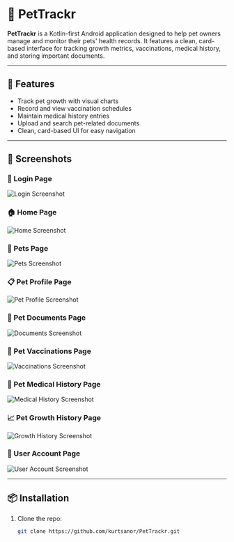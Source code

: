 # 🐾 PetTrackr

**PetTrackr** is a Kotlin-first Android application designed to help pet owners manage and monitor their pets' health records. It features a clean, card-based interface for tracking growth metrics, vaccinations, medical history, and storing important documents.

---

## 🚀 Features

- Track pet growth with visual charts
- Record and view vaccination schedules
- Maintain medical history entries
- Upload and search pet-related documents
- Clean, card-based UI for easy navigation

---

## 📸 Screenshots

### 🔐 Login Page  
![Login Screenshot](https://github.com/user-attachments/assets/91505cb1-ed26-4b11-9645-078d35741a96)

### 🏠 Home Page  
![Home Screenshot](https://github.com/user-attachments/assets/6792061c-032a-4d56-a902-d1f8f2dec45e)

### 🐶 Pets Page  
![Pets Screenshot](https://github.com/user-attachments/assets/3112759e-a244-4a9a-8fd7-ee616491d508)

### 📋 Pet Profile Page  
![Pet Profile Screenshot](https://github.com/user-attachments/assets/dc5474e7-21ab-4c4f-9c93-2beec21233b6)

### 💉 Pet Documents Page  
![Documents Screenshot](https://github.com/user-attachments/assets/ea427a51-56f2-437f-903c-202ced7d03d0)

### 💉 Pet Vaccinations Page  
![Vaccinations Screenshot](https://github.com/user-attachments/assets/2db2b90d-79d6-4465-8181-fcefcc8133bb)

### 🏥 Pet Medical History Page  
![Medical History Screenshot](https://github.com/user-attachments/assets/e61e25fb-1ceb-43ea-8614-b0ee6a583e62)

### 📈 Pet Growth History Page  
![Growth History Screenshot](https://github.com/user-attachments/assets/b70d19eb-6a70-445f-bd4e-8def9c0070cd)

### 👤 User Account Page  
![User Account Screenshot](https://github.com/user-attachments/assets/50ed8f51-a76f-42ca-8a86-1726a058d486)


---

## 📦 Installation

1. Clone the repo:
   ```bash
   git clone https://github.com/kurtsanor/PetTrackr.git

